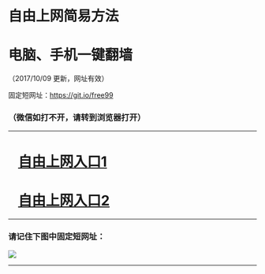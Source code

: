 ﻿# 自由上网简易方法

# 电脑、手机一键翻墙

（2017/10/09 更新，网址有效）

固定短网址：https://git.io/free99

### （微信如打不开，请转到浏览器打开）


***





# &nbsp;&nbsp; <a href="http://ft1716510169.fwq-tz-1001.info/fwqtz01.html?t=100900125939 " target="_blank">自由上网入口1</a>
# &nbsp;&nbsp; <a href="http://ft2149314987.fwq-tz-1002.info/fwqtz02.html?t=100900114389 " target="_blank">自由上网入口2</a>
***

### 请记住下图中固定短网址：

<img src="https://s3-us-west-2.amazonaws.com/fwq-1001/yjfq-20170905okok.png" /> 


***

